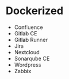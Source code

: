 # Dockerized

- Confluence
- Gitlab CE
- Gitlab Runner
- Jira
- Nextcloud
- Sonarqube CE
- Wordpress
- Zabbix
